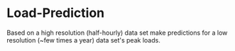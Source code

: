 # Load-Prediction
Based on a high resolution (half-hourly) data set make predictions for a low resolution (~few times a year) data set's peak loads.
